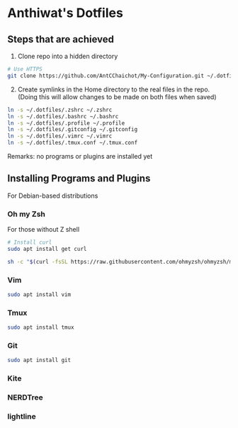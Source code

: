 # Anthiwat's Dotfiles

## Steps that are achieved

1. Clone repo into a hidden directory

```bash
# Use HTTPS
git clone https://github.com/AntCChaichot/My-Configuration.git ~/.dotfiles
```

2. Create symlinks in the Home directory to the real files in the repo. (Doing this will allow changes to be made on both files when saved)

```bash
ln -s ~/.dotfiles/.zshrc ~/.zshrc
ln -s ~/.dotfiles/.bashrc ~/.bashrc
ln -s ~/.dotfiles/.profile ~/.profile
ln -s ~/.dotfiles/.gitconfig ~/.gitconfig
ln -s ~/.dotfiles/.vimrc ~/.vimrc
ln -s ~/.dotfiles/.tmux.conf ~/.tmux.conf
```

Remarks: no programs or plugins are installed yet

## Installing Programs and Plugins
For Debian-based distributions
### Oh my Zsh
For those without Z shell
```bash
# Install curl
sudo apt install get curl

sh -c "$(curl -fsSL https://raw.githubusercontent.com/ohmyzsh/ohmyzsh/master/tools/install.sh)"
```

### Vim
```bash
sudo apt install vim
```
### Tmux
```bash
sudo apt install tmux
```
### Git
```bash
sudo apt install git
```

### Kite
### NERDTree
### lightline
